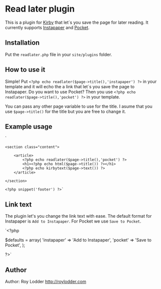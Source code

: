 # Read later plugin

This is a plugin for [Kirby](http://getkirby.com/) that let´s you save the page for later reading.
It currently supports [Instapaper](http://www.instapaper.com/) and [Pocket](http://getpocket.com/).
## Installation

Put the `readlater.php` file in your `site/plugins` folder.

## How to use it

Simple! Put `<?php echo readlater($page->title(),'instapaper') ?>` in your template and it will echo the a link that let´s you save the page to Instapaper. Do you want to use Pocket? Then you use `<?php echo readlater($page->title(),'pocket') ?>` in your template. 

You can pass any other page variable to use for the title. I asume that you use `$page->title()` for the title but you are free to change it. 

## Example usage

  `<?php snippet('header') ?>
    <?php snippet('menu') ?>
    <?php snippet('submenu') ?>

    <section class="content">

        <article>
            <?php echo readlater($page->title(),'pocket') ?>
            <h1><?php echo html($page->title()) ?></h1>
            <?php echo kirbytext($page->text()) ?>
        </article>

    </section>

    <?php snippet('footer') ?>`

## Link text

The plugin let's you change the link text with ease. The default format for Instapaper is `Add to Instapaper`. For Pocket we use `Save to Pocket`.

  `<?php 
  
  $defaults = array(
    'instapaper'  => 'Add to Instapaper',
    'pocket'      => 'Save to Pocket',
  );

  ?>`

## Author

Author: Roy Lodder <http://roylodder.com>